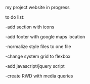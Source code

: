 my project website in progress 

to do list:

-add section with icons

-add footer with google maps location

-normalize style files to one file 

-change system grid to flexbox

-add javascript/jquery script

-create RWD with media queries 

